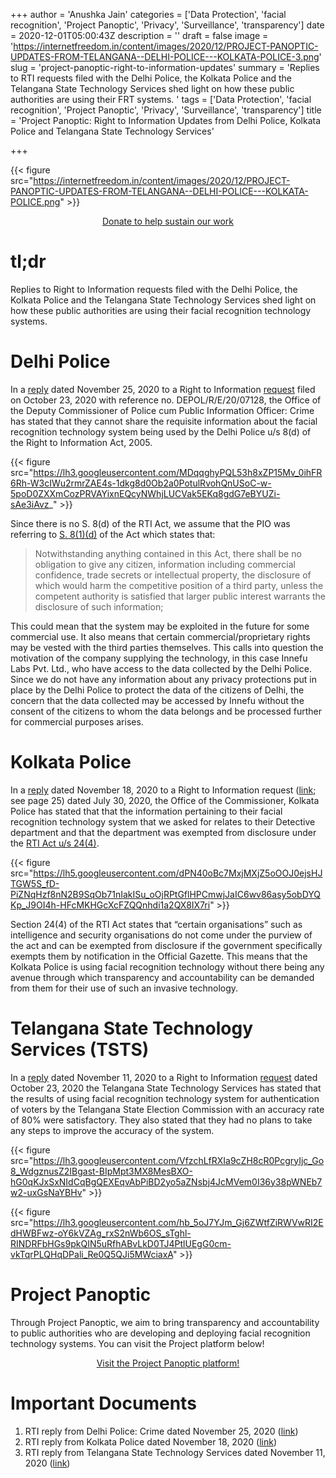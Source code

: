 +++
author = 'Anushka Jain'
categories = ['Data Protection', 'facial recognition', 'Project Panoptic', 'Privacy', 'Surveillance', 'transparency']
date = 2020-12-01T05:00:43Z
description = ''
draft = false
image = 'https://internetfreedom.in/content/images/2020/12/PROJECT-PANOPTIC-UPDATES-FROM-TELANGANA--DELHI-POLICE---KOLKATA-POLICE-3.png'
slug = 'project-panoptic-right-to-information-updates'
summary = 'Replies to RTI requests filed with the Delhi Police, the Kolkata Police and the Telangana State Technology Services shed light on how these public authorities are using their FRT systems. '
tags = ['Data Protection', 'facial recognition', 'Project Panoptic', 'Privacy', 'Surveillance', 'transparency']
title = 'Project Panoptic: Right to Information Updates from Delhi Police, Kolkata Police and Telangana State Technology Services'

+++


{{< figure src="https://internetfreedom.in/content/images/2020/12/PROJECT-PANOPTIC-UPDATES-FROM-TELANGANA--DELHI-POLICE---KOLKATA-POLICE.png" >}}



<div style="text-align:center;">
    <a href="https://internetfreedom.in/donate/" class="button">Donate to help sustain our work</a>
</div>



# tl;dr

Replies to Right to Information requests filed with the Delhi Police, the Kolkata Police and the Telangana State Technology Services shed light on how these public authorities are using their facial recognition technology systems. 

# Delhi Police

In a [reply](https://drive.google.com/file/d/1iR8Mw1uCoCTLTVWvEQVp1bNvuGruTxgQ/view?usp=sharing) dated November 25, 2020 to a Right to Information [request](https://drive.google.com/file/d/1HTCZt-HkRedEDT_s4kG66UNFXUryw6hy/view?usp=sharing) filed on October 23, 2020 with reference no. DEPOL/R/E/20/07128, the Office of the Deputy Commissioner of Police cum Public Information Officer: Crime has stated that they cannot share the requisite information about the facial recognition technology system being used by the Delhi Police u/s 8(d) of the Right to Information Act, 2005. 

{{< figure src="https://lh3.googleusercontent.com/MDqqghyPQL53h8xZP15Mv_0ihFR6Rh-W3cIWu2rmrZAE4s-1dkg8d0Ob2a0PotulRvohQnUSoC-w-5poD0ZXXmCozPRVAYixnEQcyNWhjLUCVak5EKq8gdG7eBYUZi-sAe3iAvz_" >}}



Since there is no S. 8(d) of the RTI Act, we assume that the PIO was referring to [S. 8(1)(d)](https://indiankanoon.org/doc/1001313/) of the Act which states that: 

> Notwithstanding anything contained in this Act, there shall be no obligation to give any citizen, information including commercial confidence, trade secrets or intellectual property, the disclosure of which would harm the competitive position of a third party, unless the competent authority is satisfied that larger public interest warrants the disclosure of such information;

This could mean that the system may be exploited in the future for some commercial use. It also means that certain commercial/proprietary rights may be vested with the third parties themselves. This calls into question the motivation of the company supplying the technology, in this case Innefu Labs Pvt. Ltd., who have access to the data collected by the Delhi Police. Since we do not have any information about any privacy protections put in place by the Delhi Police to protect the data of the citizens of Delhi, the concern that the data collected may be accessed by Innefu without the consent of the citizens to whom the data belongs and be processed further for commercial purposes arises. 

# Kolkata Police

In a [reply](https://drive.google.com/file/d/1uRlbV0Grz7Vk4zwuNOm7pBIxCiARfKOx/view?usp=sharing) dated November 18, 2020 to a Right to Information request ([link](https://drive.google.com/file/d/14qS7jWAqucdN-cIzbvBojCjixzCJ6TPf/view); see page 25) dated July 30, 2020, the Office of the Commissioner, Kolkata Police has stated that that the information pertaining to their facial recognition technology system that we asked for relates to their Detective department and that the department was exempted from disclosure under the [RTI Act u/s 24(4)](https://indiankanoon.org/doc/1767825/). 

{{< figure src="https://lh5.googleusercontent.com/dPN40oBc7MxjMXjZ5oOOJ0ejsHJTGW5S_fD-PiZNqHzf8nN2B9SqOb71nIakISu_oOjRPtGflHPCmwjJaIC6wv86asy5obDYQKp_J9OI4h-HFcMKHGcXcFZQQnhdi1a2QX8IX7ri" >}}



Section 24(4) of the RTI Act states that “certain organisations” such as intelligence and security organisations do not come under the purview of the act and can be exempted from disclosure if the government specifically exempts them by notification in the Official Gazette. This means that the Kolkata Police is using facial recognition technology without there being any avenue through which transparency and accountability can be demanded from them for their use of such an invasive technology. 

# Telangana State Technology Services (TSTS)

In a [reply](https://drive.google.com/file/d/1eCJOCGNkaHMC1VWHfvEDfHvhdDk8S_Wy/view?usp=sharing) dated November 11, 2020 to a Right to Information [request](https://drive.google.com/file/d/1LLt9LhDGkZgLdWPapbJPR0Wj0ojsT6Li/view?usp=sharing) dated October 23, 2020 the Telangana State Technology Services has stated that the results of using facial recognition technology system for authentication of voters by the Telangana State Election Commission with an accuracy rate of 80% were satisfactory. They also stated that they had no plans to take any steps to improve the accuracy of the system. 

{{< figure src="https://lh3.googleusercontent.com/VfzchLfRXIa9cZH8cR0PcgryIjc_Go8_WdgznusZ2IBgast-BIpMpt3MX8MesBXO-hG0qKJxSxNIdCqBgQEXEqvAbPiBD2yo5aZNsbj4JcMVem0I36y38pWNEb7w2-uxGsNaYBHv" >}}

{{< figure src="https://lh3.googleusercontent.com/hb_5oJ7YJm_Gj6ZWtfZiRWVwRI2EdHWBFwz-oY6kVZAg_rxS2nWb6OS_sTghl-RINDRFbHGs9pkQIN5uRfhABvLkD0TJ4PtlUEgG0cm-vkTqrPLQHqDPali_Re0Q5QJi5MWciaxA" >}}



# Project Panoptic

Through Project Panoptic, we aim to bring transparency and accountability to public authorities who are developing and deploying facial recognition technology systems. You can visit the Project platform below!





<div style="text-align:center;">
    <a href="https://panoptic.in/case-study/right-to-information-updates-from-delhi-police-kolkata-police-and-telangana-state-technology-services" class="button">Visit the Project Panoptic platform!</a>
</div>





# Important Documents

1. RTI reply from Delhi Police: Crime dated November 25, 2020 ([link](https://drive.google.com/file/d/1iR8Mw1uCoCTLTVWvEQVp1bNvuGruTxgQ/view?usp=sharing))
2. RTI reply from Kolkata Police dated November 18, 2020 ([link](https://drive.google.com/file/d/1uRlbV0Grz7Vk4zwuNOm7pBIxCiARfKOx/view?usp=sharing))
3. RTI reply from Telangana State Technology Services dated November 11, 2020 ([link](https://drive.google.com/file/d/1eCJOCGNkaHMC1VWHfvEDfHvhdDk8S_Wy/view?usp=sharing))

